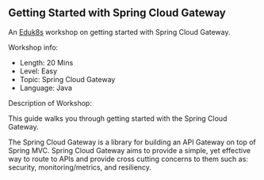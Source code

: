 ## Getting Started with Spring Cloud Gateway

An [Eduk8s](https://docs.eduk8s.io/en/latest/project-details/project-overview.html) workshop on getting started with Spring Cloud Gateway.

Workshop info:
- Length: 20 Mins
- Level: Easy
- Topic: Spring Cloud Gateway
- Language: Java

Description of Workshop:

This guide walks you through getting started with the Spring Cloud Gateway.

The Spring Cloud Gateway is a library for building an API Gateway on top of Spring MVC. Spring Cloud Gateway aims to provide a simple, yet effective way to route to APIs and provide cross cutting concerns to them such as: security, monitoring/metrics, and resiliency.
